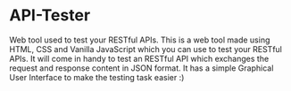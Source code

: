 # API-Tester
Web tool used to test your RESTful APIs.
This is a web tool made using HTML, CSS and Vanilla JavaScript which you can use to test your RESTful APIs.
It will come in handy to test an RESTful API which exchanges the request and response content in JSON format.
It has a simple Graphical User Interface to make the testing task easier :)
